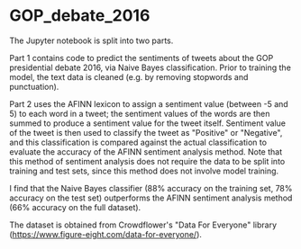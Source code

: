 # GOP_debate_2016

The Jupyter notebook is split into two parts.

Part 1 contains code to predict the sentiments of tweets about the GOP presidential debate 2016, via Naive Bayes classification. Prior to training the model, the text data is cleaned (e.g. by removing stopwords and punctuation).

Part 2 uses the AFINN lexicon to assign a sentiment value (between -5 and 5) to each word in a tweet; the sentiment values of the words are then summed to produce a sentiment value for the tweet itself. Sentiment value of the tweet is then used to classify the tweet as "Positive" or "Negative", and this classification is compared against the actual classification to evaluate the accuracy of the AFINN sentiment analysis method. Note that this method of sentiment analysis does not require the data to be split into training and test sets, since this method does not involve model training.

I find that the Naive Bayes classifier (88% accuracy on the training set, 78% accuracy on the test set) outperforms the AFINN sentiment analysis method (66% accuracy on the full dataset).

The dataset is obtained from Crowdflower's "Data For Everyone" library (https://www.figure-eight.com/data-for-everyone/).
